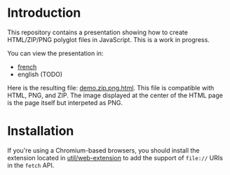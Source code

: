 # Introduction

This repository contains a presentation showing how to create HTML/ZIP/PNG polyglot files in JavaScript. This is a work in progress.

You can view the presentation in:
 - [french](https://gildas-lormeau.github.io/Polyglot-HTML-ZIP-PNG/fr-FR/)
 - english (TODO)
 
Here is the resulting file: [demo.zip.png.html](https://github.com/gildas-lormeau/Polyglot-HTML-ZIP-PNG/raw/main/demo.png.zip.html). This file is compatible with HTML, PNG, and ZIP. The image displayed at the center of the HTML page is the page itself but interpeted as PNG.

# Installation

If you're using a Chromium-based browsers, you should install the extension located in [util/web-extension](https://github.com/gildas-lormeau/Polyglot-HTML-ZIP-PNG/tree/main/util/web-extension) to add the support of `file://` URIs in the `fetch` API.